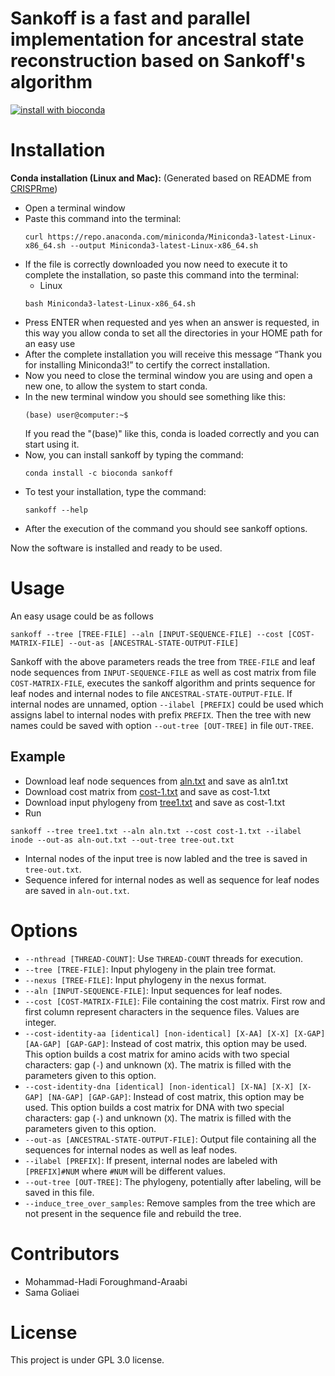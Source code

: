 # Sankoff is a fast and parallel implementation for ancestral state reconstruction based on Sankoff's algorithm
[![install with bioconda](https://img.shields.io/badge/install%20with-bioconda-brightgreen.svg?style=flat)](http://bioconda.github.io/recipes/sankoff/README.html)

# Installation
**Conda installation (Linux and Mac):**
(Generated based on README from [CRISPRme](https://github.com/samuelecancellieri/CRISPRme))
- Open a terminal window
- Paste this command into the terminal:
    ```
    curl https://repo.anaconda.com/miniconda/Miniconda3-latest-Linux-x86_64.sh --output Miniconda3-latest-Linux-x86_64.sh
    ```
- If the file is correctly downloaded you now need to execute it to complete the installation, so paste this command into the terminal:
    - Linux
    ```
    bash Miniconda3-latest-Linux-x86_64.sh
    ```
- Press ENTER when requested and yes when an answer is requested, in this way you allow conda to set all the directories in your HOME path for an easy use
- After the complete installation you will receive this message “Thank you for installing Miniconda3!” to certify the correct installation.
- Now you need to close the terminal window you are using and open a new one, to allow the system to start conda.
- In the new terminal window you should see something like this:
    ```
    (base) user@computer:~$
    ```
    If you read the "(base)" like this, conda is loaded correctly and you can start using it.
- Now, you can install sankoff by typing the command:
    ```
    conda install -c bioconda sankoff
    ```
- To test your installation, type the command:
    ```
    sankoff --help
    ```
- After the execution of the command you should see sankoff options.

Now the software is installed and ready to be used.


# Usage
An easy usage could be as follows
```
sankoff --tree [TREE-FILE] --aln [INPUT-SEQUENCE-FILE] --cost [COST-MATRIX-FILE] --out-as [ANCESTRAL-STATE-OUTPUT-FILE]
```
Sankoff with the above parameters reads the tree from `TREE-FILE` and leaf node sequences from `INPUT-SEQUENCE-FILE` as well as cost matrix from file `COST-MATRIX-FILE`, executes the sankoff algorithm and prints sequence for leaf nodes and internal nodes to file `ANCESTRAL-STATE-OUTPUT-FILE`.
If internal nodes are unnamed, option `--ilabel [PREFIX]` could be used which assigns label to internal nodes with prefix `PREFIX`. Then the tree with new names could be saved with option `--out-tree [OUT-TREE]` in file `OUT-TREE`.

## Example
  - Download leaf node sequences from [aln.txt](https://raw.githubusercontent.com/hzi-bifo/sankoff/main/tests/data/aln1.txt) and save as aln1.txt
  - Download cost matrix from [cost-1.txt](https://raw.githubusercontent.com/hzi-bifo/sankoff/main/tests/data/cost-1.txt) and save as cost-1.txt
  - Download input phylogeny from [tree1.txt](https://raw.githubusercontent.com/hzi-bifo/sankoff/main/tests/data/tree1.txt) and save as cost-1.txt
  - Run 
```
sankoff --tree tree1.txt --aln aln.txt --cost cost-1.txt --ilabel inode --out-as aln-out.txt --out-tree tree-out.txt
```
  - Internal nodes of the input tree is now labled and the tree is saved in `tree-out.txt`.
  - Sequence infered for internal nodes as well as sequence for leaf nodes are saved in `aln-out.txt`.

# Options
  * `--nthread [THREAD-COUNT]`: Use `THREAD-COUNT` threads for execution.
  * `--tree [TREE-FILE]`: Input phylogeny in the plain tree format.
  * `--nexus [TREE-FILE]`: Input phylogeny in the nexus format.
  * `--aln [INPUT-SEQUENCE-FILE]`: Input sequences for leaf nodes.
  * `--cost [COST-MATRIX-FILE]`: File containing the cost matrix. First row and first column represent characters in the sequence files. Values are integer.
  * `--cost-identity-aa [identical] [non-identical] [X-AA] [X-X] [X-GAP] [AA-GAP] [GAP-GAP]`: Instead of cost matrix, this option may be used. This option builds a cost matrix for amino acids with two special characters: gap (`-`) and unknown (`X`). The matrix is filled with the parameters given to this option.
  * `--cost-identity-dna [identical] [non-identical] [X-NA] [X-X] [X-GAP] [NA-GAP] [GAP-GAP]`: Instead of cost matrix, this option may be used. This option builds a cost matrix for DNA with two special characters: gap (`-`) and unknown (`X`). The matrix is filled with the parameters given to this option.
  * `--out-as [ANCESTRAL-STATE-OUTPUT-FILE]`: Output file containing all the sequences for internal nodes as well as leaf nodes.
  * `--ilabel [PREFIX]`: If present, internal nodes are labeled with `[PREFIX]#NUM` where `#NUM` will be different values.
  * `--out-tree [OUT-TREE]`: The phylogeny, potentially after labeling, will be saved in this file.
  * `--induce_tree_over_samples`: Remove samples from the tree which are not present in the sequence file and rebuild the tree.
  
# Contributors
  * Mohammad-Hadi Foroughmand-Araabi
  * Sama Goliaei

# License
This project is under GPL 3.0 license.
